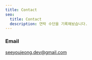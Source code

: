 ```yaml
---
title: Contact
seo:
  title: Contact
  description: 연락 수단을 기록해놨습니다.
---
```


### Email

[seeyoujeong.dev@gmail.com](mailto:seeyoujeong.dev@gmail.com)
